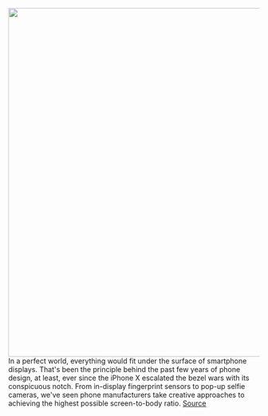 <img src='https://cdn.vox-cdn.com/thumbor/zoVGRDswtMkvs-aacCfVdET36FQ=/0x0:2040x1148/1200x675/filters:focal(857x411:1183x737)/cdn.vox-cdn.com/uploads/chorus_image/image/68559013/DSCF7475.0.jpg' width='700px' /><br/>
In a perfect world, everything would fit under the surface of smartphone displays. That's been the principle behind the past few years of phone design, at least, ever since the iPhone X escalated the bezel wars with its conspicuous notch. From in-display fingerprint sensors to pop-up selfie cameras, we've seen phone manufacturers take creative approaches to achieving the highest possible screen-to-body ratio.
<a href='https://www.theverge.com/2020/12/21/22191459/zte-axon-20-5g-under-display-camera-hands-on'> Source <a/>